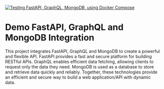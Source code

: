 [![Testing FastAPI, GraphQL, MongoDB, using Docker Compose](https://github.com/dellius-alexander/FastAPI-GraphQL-MongoDB-Demo/actions/workflows/tests.yml/badge.svg)](https://github.com/dellius-alexander/FastAPI-GraphQL-MongoDB-Demo/actions/workflows/tests.yml)


# Demo FastAPI, GraphQL and MongoDB Integration

This project integrates FastAPI, GraphQL and MongoDB to create a powerful and flexible API. 
FastAPI provides a fast and secure platform for building RESTful APIs. GraphQL enables 
efficient data fetching, allowing clients to request only the data they need. MongoDB is 
used as a database to store and retrieve data quickly and reliably. Together, these 
technologies provide an efficient and secure way to build a web application/API with dynamic data.

